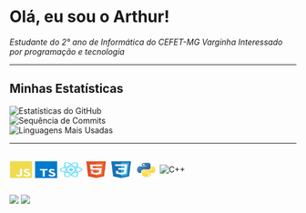 # Olá, eu sou o Arthur! 

*Estudante do 2° ano de Informática do CEFET-MG Varginha*
*Interessado por programação e tecnologia*

---

## Minhas Estatísticas

<div>
   <img src="https://github-readme-stats.vercel.app/api?username=ArthurMachado1&show_icons=true&theme=radical" alt="Estatísticas do GitHub">
  <br>
  <img src="https://github-readme-streak-stats.herokuapp.com/?user=ArthurMachado1&theme=radical" alt="Sequência de Commits">
  <br>
  <img src="https://github-readme-stats.vercel.app/api/top-langs/?username=ArthurMachado1&layout=compact&theme=radical" alt="Linguagens Mais Usadas">

</div>

---

<div style="display: inline_block"><br>
  <img align="center" alt="Rafa-Js" height="30" width="40" src="https://raw.githubusercontent.com/devicons/devicon/master/icons/javascript/javascript-plain.svg">
  <img align="center" alt="Rafa-Ts" height="30" width="40" src="https://raw.githubusercontent.com/devicons/devicon/master/icons/typescript/typescript-plain.svg">
  <img align="center" alt="Rafa-React" height="30" width="40" src="https://raw.githubusercontent.com/devicons/devicon/master/icons/react/react-original.svg">
  <img align="center" alt="Rafa-HTML" height="30" width="40" src="https://raw.githubusercontent.com/devicons/devicon/master/icons/html5/html5-original.svg">
  <img align="center" alt="Rafa-CSS" height="30" width="40" src="https://raw.githubusercontent.com/devicons/devicon/master/icons/css3/css3-original.svg">
  <img align="center" alt="Rafa-Python" height="30" width="40" src="https://raw.githubusercontent.com/devicons/devicon/master/icons/python/python-original.svg">
  <img align="center" height="30" width="40" src="https://cdn.jsdelivr.net/gh/devicons/devicon/icons/cplusplus/cplusplus-original.svg" alt="C++">
</div>
  
  ##
 
<div> 
  <a href="https://instagram.com/arthur_machado._" target="_blank"><img src="https://img.shields.io/badge/-Instagram-%23E4405F?style=for-the-badge&logo=instagram&logoColor=white" target="_blank"></a>
  <a href = "mailto:arthurribeiromachado4@gmail.com"><img src="https://img.shields.io/badge/-Gmail-%23333?style=for-the-badge&logo=gmail&logoColor=white" target="_blank"></a>
</div>

